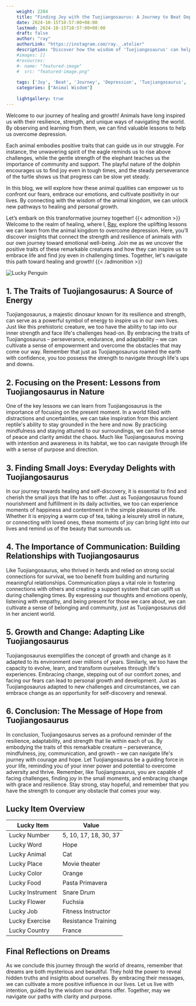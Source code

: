 ```yaml
---
    weight: 2204
    title: "Finding Joy with the Tuojiangosaurus: A Journey to Beat Depression"  # Assuming 'title' column exists
    date: 2024-10-15T10:57:00+08:00
    lastmod: 2024-10-15T10:57:00+08:00
    draft: false
    author: "ray"
    authorLink: "https://instagram.com/ray._.atelier"
    description: "Discover how the wisdom of 'Tuojiangosaurus' can help you overcome depression and find joy in your life journey."
    #images: []
    #resources:
    #- name: "featured-image"
    #  src: "featured-image.png"
    
    tags: ['Joy', 'Beat', 'Journey', 'Depression', 'Tuojiangosaurus', 'Finding']
    categories: ["Animal Wisdom"]
    
    lightgallery: true
---
```

    
Welcome to our journey of healing and growth! Animals have long inspired us with their resilience, strength, and unique ways of navigating the world. By observing and learning from them, we can find valuable lessons to help us overcome depression.

Each animal embodies positive traits that can guide us in our struggle. For instance, the unwavering spirit of the eagle reminds us to rise above challenges, while the gentle strength of the elephant teaches us the importance of community and support. The playful nature of the dolphin encourages us to find joy even in tough times, and the steady perseverance of the turtle shows us that progress can be slow yet steady.

In this blog, we will explore how these animal qualities can empower us to confront our fears, embrace our emotions, and cultivate positivity in our lives. By connecting with the wisdom of the animal kingdom, we can unlock new pathways to healing and personal growth.

Let’s embark on this transformative journey together!
{{< admonition >}}
Welcome to the realm of healing, where I, [Ray](https://instagram.com/ray._.atelier), explore the uplifting lessons we can learn from the animal kingdom to overcome depression. Here, you’ll discover insights that connect the strength and resilience of animals with our own journey toward emotional well-being. Join me as we uncover the positive traits of these remarkable creatures and how they can inspire us to embrace life and find joy even in challenging times. Together, let's navigate this path toward healing and growth!
{{< /admonition >}}

![Lucky Penguin](https://cdn.pixabay.com/photo/2024/09/07/02/34/penguins-9028827_1280.jpg "Lucky Penguin")

## 1. The Traits of Tuojiangosaurus: A Source of Energy
Tuojiangosaurus, a majestic dinosaur known for its resilience and strength, can serve as a powerful symbol of energy to inspire us in our own lives. Just like this prehistoric creature, we too have the ability to tap into our inner strength and face life's challenges head-on. By embracing the traits of Tuojiangosaurus – perseverance, endurance, and adaptability – we can cultivate a sense of empowerment and overcome the obstacles that may come our way. Remember that just as Tuojiangosaurus roamed the earth with confidence, you too possess the strength to navigate through life's ups and downs.

## 2. Focusing on the Present: Lessons from Tuojiangosaurus in Nature
One of the key lessons we can learn from Tuojiangosaurus is the importance of focusing on the present moment. In a world filled with distractions and uncertainties, we can take inspiration from this ancient reptile's ability to stay grounded in the here and now. By practicing mindfulness and staying attuned to our surroundings, we can find a sense of peace and clarity amidst the chaos. Much like Tuojiangosaurus moving with intention and awareness in its habitat, we too can navigate through life with a sense of purpose and direction.

## 3. Finding Small Joys: Everyday Delights with Tuojiangosaurus
In our journey towards healing and self-discovery, it is essential to find and cherish the small joys that life has to offer. Just as Tuojiangosaurus found nourishment and fulfillment in its daily activities, we too can experience moments of happiness and contentment in the simple pleasures of life. Whether it is enjoying a warm cup of tea, taking a leisurely stroll in nature, or connecting with loved ones, these moments of joy can bring light into our lives and remind us of the beauty that surrounds us.

## 4. The Importance of Communication: Building Relationships with Tuojiangosaurus
Like Tuojiangosaurus, who thrived in herds and relied on strong social connections for survival, we too benefit from building and nurturing meaningful relationships. Communication plays a vital role in fostering connections with others and creating a support system that can uplift us during challenging times. By expressing our thoughts and emotions openly, listening with empathy, and being present for those we care about, we can cultivate a sense of belonging and community, just as Tuojiangosaurus did in her ancient world.

## 5. Growth and Change: Adapting Like Tuojiangosaurus
Tuojiangosaurus exemplifies the concept of growth and change as it adapted to its environment over millions of years. Similarly, we too have the capacity to evolve, learn, and transform ourselves through life's experiences. Embracing change, stepping out of our comfort zones, and facing our fears can lead to personal growth and development. Just as Tuojiangosaurus adapted to new challenges and circumstances, we can embrace change as an opportunity for self-discovery and renewal.

## 6. Conclusion: The Message of Hope from Tuojiangosaurus
In conclusion, Tuojiangosaurus serves as a profound reminder of the resilience, adaptability, and strength that lie within each of us. By embodying the traits of this remarkable creature – perseverance, mindfulness, joy, communication, and growth – we can navigate life's journey with courage and hope. Let Tuojiangosaurus be a guiding force in your life, reminding you of your inner power and potential to overcome adversity and thrive. Remember, like Tuojiangosaurus, you are capable of facing challenges, finding joy in the small moments, and embracing change with grace and resilience. Stay strong, stay hopeful, and remember that you have the strength to conquer any obstacle that comes your way.


## Lucky Item Overview
| Lucky Item          | Value              |
|---------------|--------------------|
| Lucky Number        | 5, 10, 17, 18, 30, 37  |
| Lucky Word          | Hope |
| Lucky Animal        | Cat |
| Lucky Place         | Movie theater     |
| Lucky Color         | Orange     |
| Lucky Food          | Pasta Primavera      |
| Lucky Instrument    | Snare Drum |
| Lucky Flower        | Fuchsia    |
| Lucky Job           | Fitness Instructor       |
| Lucky Exercise      | Resistance Training  |
| Lucky Country       | France    |


##  Final Reflections on Dreams

As we conclude this journey through the world of dreams, remember that dreams are both mysterious and beautiful. They hold the power to reveal hidden truths and insights about ourselves. By embracing their messages, we can cultivate a more positive influence in our lives. Let us live with intention, guided by the wisdom our dreams offer. Together, may we navigate our paths with clarity and purpose.
